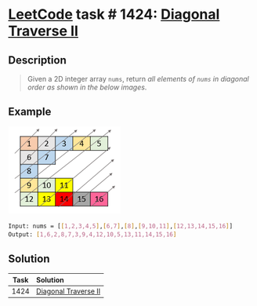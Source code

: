 # [LeetCode][leetcode] task # 1424: [Diagonal Traverse II][task]

Description
-----------

> Given a 2D integer array `nums`, return _all elements of `nums` in diagonal order as shown in the below images_.

Example
-------

![grid.png](image/grid.png)

```sh
Input: nums = [[1,2,3,4,5],[6,7],[8],[9,10,11],[12,13,14,15,16]]
Output: [1,6,2,8,7,3,9,4,12,10,5,13,11,14,15,16]
```

Solution
--------

| Task | Solution                         |
|:----:|:---------------------------------|
| 1424 | [Diagonal Traverse II][solution] |


[leetcode]: <http://leetcode.com/>
[task]: <https://leetcode.com/problems/diagonal-traverse-ii/>
[solution]: <https://github.com/wellaxis/praxis-leetcode/blob/main/src/main/java/com/witalis/praxis/leetcode/task/h15/p1424/option/Practice.java>
